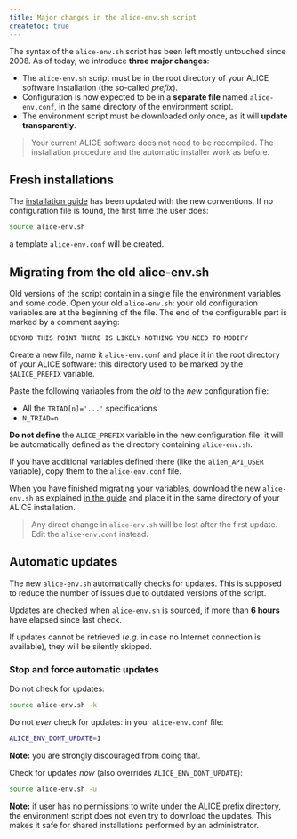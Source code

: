 ```yaml
---
title: Major changes in the alice-env.sh script
createtoc: true
---
```


The syntax of the `alice-env.sh` script has been left mostly untouched
since 2008. As of today, we introduce **three major changes**:

* The `alice-env.sh` script must be in the root directory of your
  ALICE software installation (the so-called *prefix*).
* Configuration is now expected to be in a **separate file** named
  `alice-env.conf`, in the same directory of the environment script.
* The environment script must be downloaded only once, as it will
  **update transparently**.

> Your current ALICE software does not need to be recompiled. The
> installation procedure and the automatic installer work as before.


Fresh installations
-------------------

The [installation guide](/alice/install-aliroot) has been updated with
the new conventions. If no configuration file is found, the first time
the user does:

```bash
source alice-env.sh
```

a template `alice-env.conf` will be created.


Migrating from the old alice-env.sh
-----------------------------------

Old versions of the script contain in a single file the environment
variables and some code. Open your old `alice-env.sh`: your old
configuration variables are at the beginning of the file. The end of
the configurable part is marked by a comment saying:

```
BEYOND THIS POINT THERE IS LIKELY NOTHING YOU NEED TO MODIFY
```

Create a new file, name it `alice-env.conf` and place it in the root
directory of your ALICE software: this directory used to be marked by
the `$ALICE_PREFIX` variable.

Paste the following variables from the *old* to the *new*
configuration file:

* All the `TRIAD[n]='...'` specifications
* `N_TRIAD=n`

**Do not define** the `ALICE_PREFIX` variable in the new configuration
file: it will be automatically defined as the directory containing
`alice-env.sh`.

If you have additional variables defined there (like the
`alien_API_USER` variable), copy them to the `alice-env.conf` file.

When you have finished migrating your variables, download the new
`alice-env.sh` as explained
[in the guide](/alice/install-aliroot/manual) and place it in the same
directory of your ALICE installation.

> Any direct change in `alice-env.sh` will be lost after the first
> update. Edit the `alice-env.conf` instead.


Automatic updates
-----------------

The new `alice-env.sh` automatically checks for updates. This is
supposed to reduce the number of issues due to outdated versions of
the script.

Updates are checked when `alice-env.sh` is sourced, if more than
**6 hours** have elapsed since last check.

If updates cannot be retrieved (*e.g.* in case no Internet connection
is available), they will be silently skipped.


### Stop and force automatic updates

Do not check for updates:

```bash
source alice-env.sh -k
```

Do not *ever* check for updates: in your `alice-env.conf` file:

```bash
ALICE_ENV_DONT_UPDATE=1
```

**Note:** you are strongly discouraged from doing that.

Check for updates *now* (also overrides `ALICE_ENV_DONT_UPDATE`):

```bash
source alice-env.sh -u
```

**Note:** if user has no permissions to write under the ALICE prefix
directory, the environment script does not even try to download the
updates. This makes it safe for shared installations performed by an
administrator.
